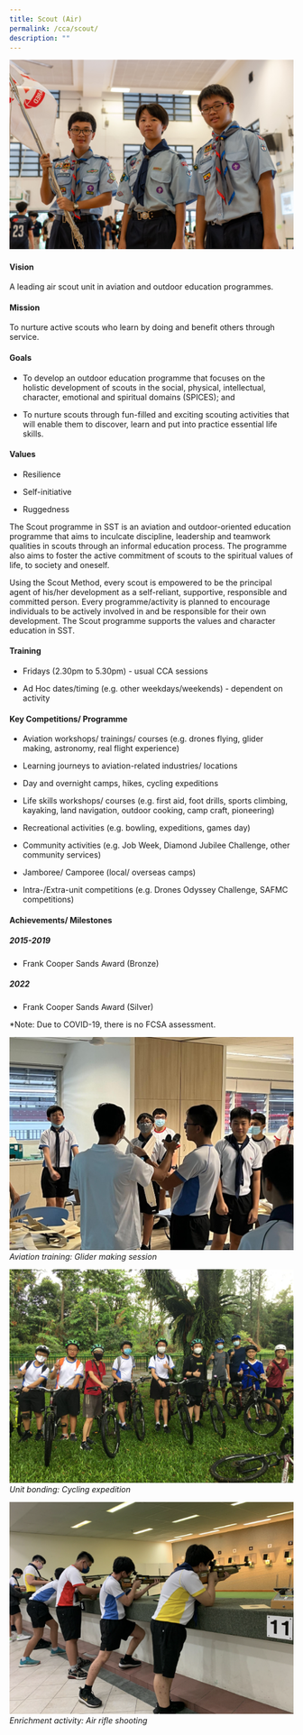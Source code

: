 ```yaml
---
title: Scout (Air)
permalink: /cca/scout/
description: ""
---
```

![](/images/CCA/scout%20cover.jpeg)
#### Vision

A leading air scout unit in aviation and outdoor education programmes.

#### Mission

To nurture active scouts who learn by doing and benefit others through service.

#### Goals

*   To develop an outdoor education programme that focuses on the holistic development of scouts in the social, physical, intellectual, character, emotional and spiritual domains (SPICES); and
    
*  To nurture scouts through fun-filled and exciting scouting activities that will enable them to discover, learn and put into practice essential life skills.
    
#### Values

*   Resilience
    
*   Self-initiative
    
*   Ruggedness
    
The Scout programme in SST is an aviation and outdoor-oriented education programme that aims to inculcate discipline, leadership and teamwork qualities in scouts through an informal education process. The programme also aims to foster the active commitment of scouts to the spiritual values of life, to society and oneself.

Using the Scout Method, every scout is empowered to be the principal agent of his/her development as a self-reliant, supportive, responsible and committed person. Every programme/activity is planned to encourage individuals to be actively involved in and be responsible for their own development. The Scout programme supports the values and character education in SST.

#### Training 
*   Fridays (2.30pm to 5.30pm) - usual CCA sessions
    
*   Ad Hoc dates/timing (e.g. other weekdays/weekends) - dependent on activity
    
#### Key Competitions/ Programme

*   Aviation workshops/ trainings/ courses (e.g. drones flying, glider making, astronomy, real flight experience)
    
*   Learning journeys to aviation-related industries/ locations
    
*   Day and overnight camps, hikes, cycling expeditions
    
*   Life skills workshops/ courses (e.g. first aid, foot drills, sports climbing, kayaking, land navigation, outdoor cooking, camp craft, pioneering)
    
*   Recreational activities (e.g. bowling, expeditions, games day)
  
*   Community activities (e.g. Job Week, Diamond Jubilee Challenge, other community services)
    
*   Jamboree/ Camporee (local/ overseas camps)
    
*   Intra-/Extra-unit competitions (e.g. Drones Odyssey Challenge, SAFMC competitions)
    
#### Achievements/ Milestones
##### 2015-2019

*   Frank Cooper Sands Award (Bronze)

##### 2022
*  Frank Cooper Sands Award (Silver)

\*Note: Due to COVID-19, there is no FCSA assessment.


![](/images/CCA/scout%2001.jpg)
*Aviation training: Glider making session*

![](/images/CCA/scout%2002.jpg)
*Unit bonding: Cycling expedition*

![](/images/CCA/scout%2005.png)
*Enrichment activity: Air rifle shooting*